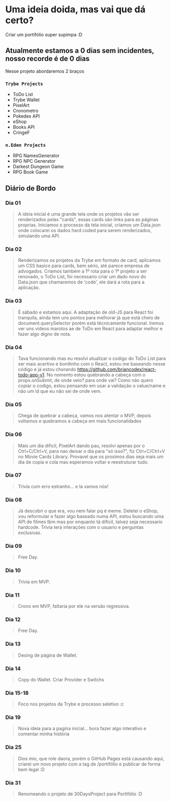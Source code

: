 # Uma ideia doida, mas vai que dá certo?

Criar um portifólio super supimpa :D

## Atualmente estamos a 0 dias sem incidentes, nosso recorde é de 0 dias

Nesse projeto abordaremos 2 braços

### `Trybe Projects`

* ToDo List
* Trybe Wallet
* PixelArt
* Cronometro
* Pokedex API
* eShop
* Books API
* CringeF

### `n.Eden Projects`

* RPG NamesGenerator
* RPG NPC Generator
* Darkest Dungeon Game
* RPG Book Game

## Diário de Bordo


### Dia 01
> A ideia inicial é uma grande tela onde os projetos vão ser renderizados pelas "cards", essas cards são links para as páginas proprias.
> Iniciamos o processo da tela inicial, criamos um Data.json onde colocarei os dados hard coded para serem renderizados, simulando uma API.

### Dia 02
> Renderizamos os projetos da Trybe em formato de card, aplicamos um CSS basico para cards, bem sério, até parece empresa de advogados.
> Criamos também a 1º rota para o 1º projeto a ser renovado, o ToDo List, foi necessario criar um dado novo do Data.json que chamaremos de 'code', ele dará a rota para a aplicação.

### Dia 03
> É sábado e estamos aqui.
> A adaptação de old-JS para React foi tranquila, ainda tem uns pontos para melhorar já que está cheio de document.querySelector porém está técnicamente funcional.
> Iremos ver uns videos marotos ae de ToDo em React para adaptar melhor e fazer algo digno de nota.

### Dia 04
> Tava funcionando mas eu resolvi atualizar o codigo do ToDo List para ser mais acertivo e bonitinho com o React, estou me baseando nesse código e já estou chorando https://github.com/briancodex/react-todo-app-v1.
> No nomento estou quebrando a cabeça com o props.onSubmit, de onde veio? para onde vai? Como não quero copiar o codigo, estou pensando em usar a validação o value/name e não um id que eu não sei de onde vem.

### Dia 05
> Chega de quebrar a cabeça, vamos nos atentar o MVP, depois voltamos e quebramos a cabeça em mais funcionalidades

### Dia 06
> Mais um dia dificil, PixelArt dando pau, resolvi apenas por o Ctrl+C/Ctrl+V, para nao deixar o dia para "só isso?", fiz Ctrl+C/Ctrl+V no Movie Cards Library. Provavel que os proximos dias seja mais um dia de copia e cola mas esperamos voltar e reestruturar tudo.

### Dia 07
> Trivia com erro estranho... e la vamos nós!

### Dia 08
> Já descobri o que era, vou nem falar pq é meme.
> Deletei o eShop, vou reformular e fazer algo baseado numa API, estou buscando uma API de filmes tbm mas por enquanto tá dificil, talvez seja necessario hardcode.
> Trivia terá interações com o usuario e perguntas exclusivas.

### Dia 09
> Free Day.

### Dia 10
> Trivia em MVP.

### Dia 11
> Crono em MVP, faltaria por ele na versão regressiva.

### Dia 12
> Free Day.

### Dia 13
> Desing de página de Wallet.

### Dia 14
> Copy do Wallet. Criar Provider e Switchs

### Dia 15-18
> Foco nos projetos da Trybe e processo seletivo :c

### Dia 19
> Nova ideia para a pagina inicial... bora fazer algo interativo e comentar minha história

### Dia 25
> Dios mio, que role daora, porém o GitHub Pages está causando aqui, criarei um novo projeto com a tag de /portifólio e publicar de forma bem legal :D

### Dia 31
> Renomeando o projeto de 30DaysProject para Portifólio :D